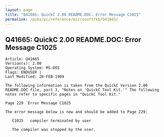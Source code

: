 ```yaml
---
layout: page
title: "Q41665: QuickC 2.00 README.DOC: Error Message C1025"
permalink: /pubs/pc/reference/microsoft/kb/Q41665/
---
```


## Q41665: QuickC 2.00 README.DOC: Error Message C1025

	Article: Q41665
	Version(s): 2.00
	Operating System: MS-DOS
	Flags: ENDUSER |
	Last Modified: 28-FEB-1989
	
	The following information is taken from the QuickC Version 2.00
	README.DOC file, part 3, "Notes on 'QuickC Tool Kit.'" The following
	notes refer to specific pages in "QuickC Tool Kit."
	
	Page 229  Error Message C1025
	
	The error message below is new and should be added to Page 229:
	
	   C1025   compiler terminated by user
	
	   The compiler was stopped by the user.
